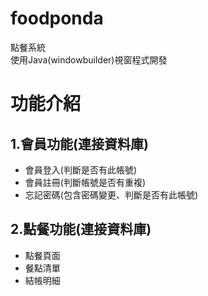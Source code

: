 # foodponda
點餐系統  
使用Java(windowbuilder)視窗程式開發
# 功能介紹
## 1.會員功能(連接資料庫)
 - 會員登入(判斷是否有此帳號)   
 - 會員註冊(判斷帳號是否有重複)  
 - 忘記密碼(包含密碼變更、判斷是否有此帳號)  
##  2.點餐功能(連接資料庫)
 - 點餐頁面  
 - 餐點清單  
 - 結帳明細  
